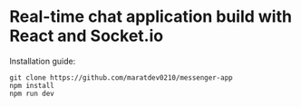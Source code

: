# Real-time chat application build with React and Socket.io

Installation guide:

```
git clone https://github.com/maratdev0210/messenger-app
npm install
npm run dev
```
